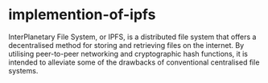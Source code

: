 # implemention-of-ipfs
InterPlanetary File System, or IPFS, is a distributed file system that offers a decentralised method for storing and retrieving files on the internet. By utilising peer-to-peer networking and cryptographic hash functions, it is intended to alleviate some of the drawbacks of conventional centralised file systems.

